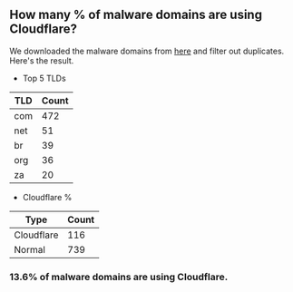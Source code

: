 ## How many % of malware domains are using Cloudflare?


We downloaded the malware domains from [here](https://urlhaus.abuse.ch) and filter out duplicates.
Here's the result.


[//]: # (start replacement)


- Top 5 TLDs

| TLD | Count |
| --- | --- |
| com | 472 |
| net | 51 |
| br | 39 |
| org | 36 |
| za | 20 |


- Cloudflare %

| Type | Count |
| --- | --- |
| Cloudflare | 116 |
| Normal | 739 |


### 13.6% of malware domains are using Cloudflare.